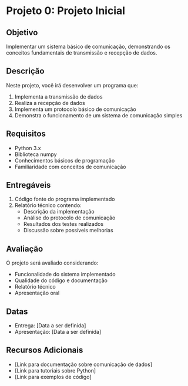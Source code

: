 # Projeto 0: Projeto Inicial

## Objetivo

Implementar um sistema básico de comunicação, demonstrando os conceitos fundamentais de transmissão e recepção de dados.

## Descrição

Neste projeto, você irá desenvolver um programa que:

1. Implementa a transmissão de dados
2. Realiza a recepção de dados
3. Implementa um protocolo básico de comunicação
4. Demonstra o funcionamento de um sistema de comunicação simples

## Requisitos

- Python 3.x
- Biblioteca numpy
- Conhecimentos básicos de programação
- Familiaridade com conceitos de comunicação

## Entregáveis

1. Código fonte do programa implementado
2. Relatório técnico contendo:
   - Descrição da implementação
   - Análise do protocolo de comunicação
   - Resultados dos testes realizados
   - Discussão sobre possíveis melhorias

## Avaliação

O projeto será avaliado considerando:

- Funcionalidade do sistema implementado
- Qualidade do código e documentação
- Relatório técnico
- Apresentação oral

## Datas

- Entrega: [Data a ser definida]
- Apresentação: [Data a ser definida]

## Recursos Adicionais

- [Link para documentação sobre comunicação de dados]
- [Link para tutoriais sobre Python]
- [Link para exemplos de código]